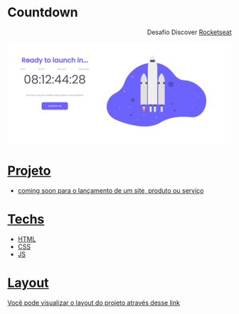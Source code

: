 # Countdown

<p align="end">Desafio Discover <a href="">Rocketseat</p>

<div align="center">
  <img src="./assets/site.png">
</div>

# Projeto
-  coming soon para o lançamento de um site, produto ou serviço

# Techs

- HTML
- CSS
- JS

# Layout

<p>Você pode visualizar o layout do projeto através<a href="https://www.figma.com/file/FC0oOxn7ycNK4Xb4lxV7Fk/DD-%2F-Countdown-(Copy)?node-id=0%3A1"> desse link</a></p>
